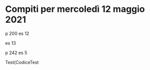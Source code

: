 # Compiti per mercoledì 12 maggio 2021
p 200
es 12

es 13

p 242 
 es 5

Test(CodiceTest
<!--stackedit_data:
eyJoaXN0b3J5IjpbLTIwNTQzMjY4MzUsLTExNjExNjkyNzFdfQ
==
-->